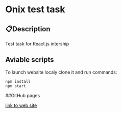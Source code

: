 # Onix test task


## 📋Description
Test task for React.js intership

## Aviable scripts
To launch website localy clone it and run commands:
```
npm install
npm start
```
##GitHub pages

[link to web site](https://valerchixx.github.io/test-onix-task/)